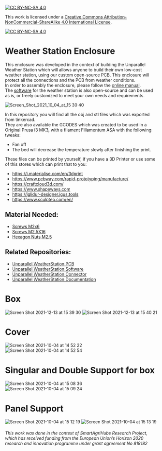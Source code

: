 [![CC BY-NC-SA 4.0][cc-by-nc-sa-shield]][cc-by-nc-sa]

This work is licensed under a
[Creative Commons Attribution-NonCommercial-ShareAlike 4.0 International License][cc-by-nc-sa].

[![CC BY-NC-SA 4.0][cc-by-nc-sa-image]][cc-by-nc-sa]

[cc-by-nc-sa]: http://creativecommons.org/licenses/by-nc-sa/4.0/
[cc-by-nc-sa-image]: https://licensebuttons.net/l/by-nc-sa/4.0/88x31.png
[cc-by-nc-sa-shield]: https://img.shields.io/badge/License-CC%20BY--NC--SA%204.0-lightgrey.svg

# Weather Station Enclosure
This enclosure was developed in the context of building the Unparallel Weather Station which will allows anyone to build their own low-cost weather station, using our custom open-source [PCB](https://github.com/unparallel-innovation/WeatherStation-PCB). This enclosure will protect all the connections and the PCB from weather conditions. <br>
In order to assembly the enclosure, please follow the [online manual](https://unparallel-innovation.github.io/WeatherStation-Documentation/). <br>
The [software](https://github.com/unparallel-innovation/WeatherStation-Software) for the weather station is also open-source and can be used as is, or freely customized to meet your own needs and requirements.

![Screen_Shot_2021_10_04_at_15 30 40](https://user-images.githubusercontent.com/26066095/138713219-c90ea93e-5307-4b6b-b340-df82bbf6a2a4.png)


In this repository you will find all the obj and stl files which was  exported from tinkercad.<br>
They are also available the GCODES which was created to be used in a Original Prusa i3 MK3, with a filament Fillamentum ASA with the following tweaks: <br>
- Fan off
- The bed will decrease the temperature slowly after finishing the print.

These files can be printed by yourself, if you have a 3D Printer or use some of this stores which can print that to you:
- https://i.materialise.com/en/3dprint
- https://www.pcbway.com/rapid-prototyping/manufacture/
- https://craftcloud3d.com/ 
- https://www.shapeways.com
- https://iglidur-designer.igus.tools
- https://www.sculpteo.com/en/

## Material Needed:
* [Screws M2x6](https://www.tme.eu/pt/details/b2x6_bn20039/cavilhas/bossard/3183884/)
* [Screws M2.5X16](https://www.tme.eu/pt/details/m2.5x16_d912-a4/cavilhas/kraftberg/)
* [Hexagon Nuts M2.5](https://www.tme.eu/pt/en/details/b2.5_bn629/nuts/bossard/1348426/)


## Related Repositories:
*	[Unparallel WeatherStation PCB](https://github.com/unparallel-innovation/WeatherStation-PCB)
*	[Unparallel WeatherStation Software](https://github.com/unparallel-innovation/WeatherStation-Software)
*	[Unparallel WeatherStation Connector](https://github.com/unparallel-innovation/WeatherStation-Connector)
*	[Unparallel WeatherStation Documentation](https://github.com/unparallel-innovation/WeatherStation-Documentation)

# Box <br>
![Screen Shot 2021-12-13 at 15 39 30](https://user-images.githubusercontent.com/26066095/145841977-a4190fca-99a4-4325-ba91-5ddd7c4fc6b7.png)
![Screen Shot 2021-12-13 at 15 40 21](https://user-images.githubusercontent.com/26066095/145842167-ca50fe90-bc3f-4f6a-a085-a662f0e29866.png)

# Cover
![Screen Shot 2021-10-04 at 14 52 22](https://user-images.githubusercontent.com/26066095/135863587-1ac4f1ed-bb31-4e4b-985d-14917cd4e857.png)
![Screen Shot 2021-10-04 at 14 52 54](https://user-images.githubusercontent.com/26066095/135863695-c75a7d51-c73e-4864-b770-4e465dad76c8.png)

# Singular and Double Support for box
![Screen Shot 2021-10-04 at 15 08 36](https://user-images.githubusercontent.com/26066095/135866191-9ff66586-4e1c-4d89-99c2-119e5bfd836a.png)
![Screen Shot 2021-10-04 at 15 09 24](https://user-images.githubusercontent.com/26066095/135866306-be8ee5a4-716f-44e3-a514-b978f83a1e04.png)

# Panel Support 
![Screen Shot 2021-10-04 at 15 12 19](https://user-images.githubusercontent.com/26066095/135866798-eaec5687-180b-4704-9a04-91e3fd433735.png)
![Screen Shot 2021-10-04 at 15 13 19](https://user-images.githubusercontent.com/26066095/135866984-91180aa9-8383-44cf-815e-2943200998aa.png)

###### This work was done in the context of SmartAgriHubs Research Project, which has received funding from the European Union’s Horizon 2020 research and innovation programme under grant agreement No 818182
